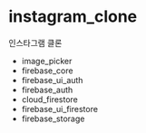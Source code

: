 # instagram_clone

인스타그램 클론
- image_picker
- firebase_core
- firebase_ui_auth
- firebase_auth
- cloud_firestore
- firebase_ui_firestore
- firebase_storage
